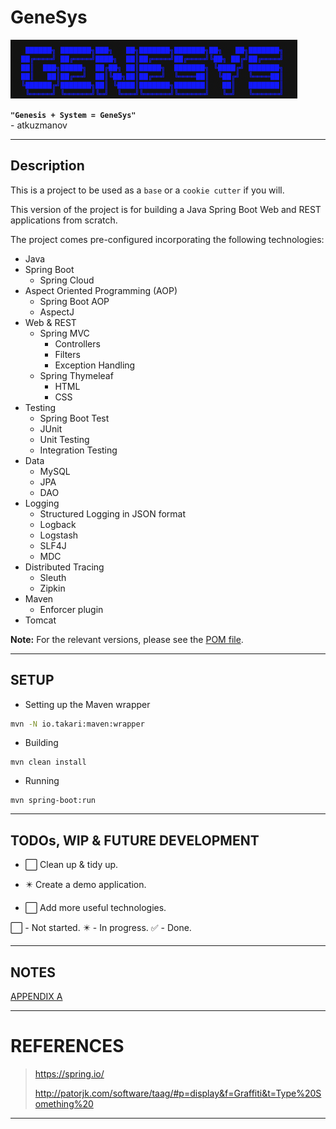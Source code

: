 # GeneSys

![GeneSys Logo v1.0](GeneSys_Logo_v1.0.png)

**```"Genesis + System = GeneSys"```**   
\- atkuzmanov

---

## Description

This is a project to be used as a `base` or a `cookie cutter` if you will.

This version of the project is for building a Java Spring Boot Web and REST applications from scratch.

The project comes pre-configured incorporating the following technologies:

- Java
- Spring Boot
    - Spring Cloud
- Aspect Oriented Programming (AOP)
    - Spring Boot AOP
    - AspectJ
- Web & REST
    - Spring MVC
        - Controllers
        - Filters
        - Exception Handling
    - Spring Thymeleaf
        - HTML
        - CSS
- Testing
    - Spring Boot Test
    - JUnit
    - Unit Testing
    - Integration Testing
- Data
    - MySQL
    - JPA
    - DAO
- Logging
    - Structured Logging in JSON format
    - Logback
    - Logstash
    - SLF4J
    - MDC
- Distributed Tracing
    - Sleuth
    - Zipkin
- Maven
    - Enforcer plugin
- Tomcat

**Note:** For the relevant versions, please see the [POM file](pom.xml).

---

## SETUP

- Setting up the Maven wrapper

```sh
mvn -N io.takari:maven:wrapper
```

- Building

```
mvn clean install
```

- Running

```
mvn spring-boot:run
```

---

## TODOs, WIP & FUTURE DEVELOPMENT

- :white_large_square: Clean up & tidy up.

- :eight_pointed_black_star: Create a demo application.

- :white_large_square: Add more useful technologies.

:white_large_square: - Not started.
:eight_pointed_black_star: - In progress.
:white_check_mark: - Done.

---

## NOTES

[APPENDIX A](APPENDIX_A.md)

---

# REFERENCES

> <https://spring.io/>
>
> <http://patorjk.com/software/taag/#p=display&f=Graffiti&t=Type%20Something%20>

---
